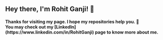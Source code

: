 ## Hey there, I'm Rohit Ganji! 👋

<h4>Thanks for visiting my page. I hope my repositories help you. 💁<br> You may check out my [LinkedIn](https://www.linkedin.com/in/RohitGanji) page to know more about me.</h4>

